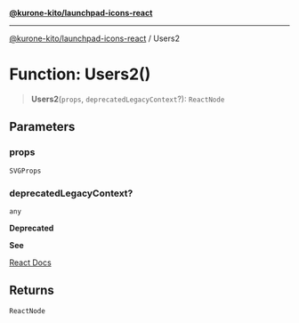 [**@kurone-kito/launchpad-icons-react**](../README.md)

***

[@kurone-kito/launchpad-icons-react](../globals.md) / Users2

# Function: Users2()

> **Users2**(`props`, `deprecatedLegacyContext`?): `ReactNode`

## Parameters

### props

`SVGProps`

### deprecatedLegacyContext?

`any`

**Deprecated**

**See**

[React Docs](https://legacy.reactjs.org/docs/legacy-context.html#referencing-context-in-lifecycle-methods)

## Returns

`ReactNode`

